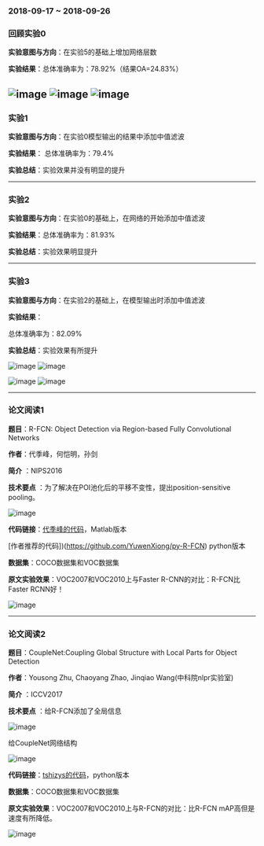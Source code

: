 ### 2018-09-17 ~ 2018-09-26


###  **回顾实验0**

**实验意图与方向**：在实验5的基础上增加网络层数

**实验结果**：总体准确率为：78.92%（结果OA=24.83%）

![image](https://github.com/3013216006/seminar/blob/master/18-09-27/7s.png)
![image](https://github.com/3013216006/seminar/blob/master/18-09-27/7o.png)
![image](https://github.com/3013216006/seminar/blob/master/18-09-27/7.png)
---


### **实验1**
**实验意图与方向**：在实验0模型输出的结果中添加中值滤波

**实验结果**：
总体准确率为：79.4%

**实验总结**：实验效果并没有明显的提升

---

### **实验2**
**实验意图与方向**：在实验0的基础上，在网络的开始添加中值滤波

**实验结果**：总体准确率为：81.93%

**实验总结**：实验效果明显提升

---

### **实验3**
**实验意图与方向**：在实验2的基础上，在模型输出时添加中值滤波

**实验结果**：

总体准确率为：82.09%

**实验总结**：实验效果有所提升

![image](https://github.com/3013216006/seminar/blob/master/18-09-27/83.png)
![image](https://github.com/3013216006/seminar/blob/master/18-09-27/83o.png)

![image](https://github.com/3013216006/seminar/blob/master/18-09-27/83b.png)
![image](https://github.com/3013216006/seminar/blob/master/18-09-27/83m.png)

---
### **论文阅读1**
**题目**：R-FCN: Object Detection via Region-based Fully Convolutional Networks

**作者**：代季峰，何恺明，孙剑

**简介** ：NIPS2016

**技术要点** ：为了解决在POI池化后的平移不变性，提出position-sensitive pooling。

![image](https://github.com/3013216006/seminar/blob/master/18-09-27/rfcn2.png)

**代码链接**：[代季峰的代码](https://github.com/daijifeng001/R-FCN)，Matlab版本

[作者推荐的代码])(https://github.com/YuwenXiong/py-R-FCN) python版本

**数据集**：COCO数据集和VOC数据集

**原文实验效果**：VOC2007和VOC2010上与Faster R-CNN的对比：R-FCN比Faster RCNN好！

![image](https://github.com/3013216006/seminar/blob/master/18-09-27/rfcn1.png)

---
### **论文阅读2**
**题目**：CoupleNet:Coupling Global Structure with Local Parts for Object Detection

**作者**：Yousong Zhu, Chaoyang Zhao, Jinqiao Wang(中科院nlpr实验室)

**简介** ：ICCV2017

**技术要点** ：给R-FCN添加了全局信息

![image](https://github.com/3013216006/seminar/blob/master/18-09-27/CN1.png)

给CoupleNet网络结构

![image](https://github.com/3013216006/seminar/blob/master/18-09-27/CN2.png)


**代码链接**：[tshizys的代码](https://github.com/tshizys/CoupleNet)，python版本


**数据集**：COCO数据集和VOC数据集

**原文实验效果**：VOC2007和VOC2010上与R-FCN的对比：比R-FCN mAP高但是速度有所降低。

![image](https://github.com/3013216006/seminar/blob/master/18-09-27/CN3.png)



